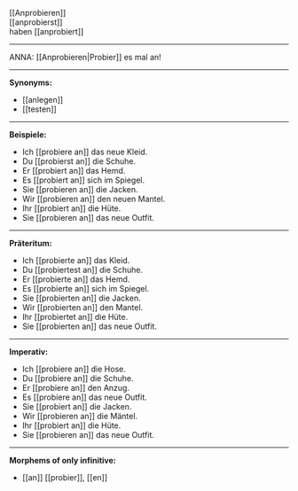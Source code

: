 [[Anprobieren]]  
[[anprobierst]]  
haben [[anprobiert]]

---

ANNA: [[Anprobieren|Probier]] es mal an!

---

**Synonyms:**

- [[anlegen]]
- [[testen]]

---

**Beispiele:**

- Ich [[probiere an]] das neue Kleid.
- Du [[probierst an]] die Schuhe.
- Er [[probiert an]] das Hemd.
- Es [[probiert an]] sich im Spiegel.
- Sie [[probieren an]] die Jacken.
- Wir [[probieren an]] den neuen Mantel.
- Ihr [[probiert an]] die Hüte.
- Sie [[probieren an]] das neue Outfit.

---

**Präteritum:**

- Ich [[probierte an]] das Kleid.
- Du [[probiertest an]] die Schuhe.
- Er [[probierte an]] das Hemd.
- Es [[probierte an]] sich im Spiegel.
- Sie [[probierten an]] die Jacken.
- Wir [[probierten an]] den Mantel.
- Ihr [[probiertet an]] die Hüte.
- Sie [[probierten an]] das neue Outfit.

---

**Imperativ:**

- Ich [[probiere an]] die Hose.
- Du [[probiere an]] die Schuhe.
- Er [[probiere an]] den Anzug.
- Es [[probiere an]] das neue Outfit.
- Sie [[probiert an]] die Jacken.
- Wir [[probieren an]] die Mäntel.
- Ihr [[probiert an]] die Hüte.
- Sie [[probieren an]] das neue Outfit.

---

**Morphems of only infinitive:**

- [[an]] [[probier]], [[en]]
